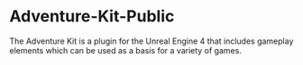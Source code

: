 # Adventure-Kit-Public
The Adventure Kit is a plugin for the Unreal Engine 4 that includes gameplay elements which can be used as a basis for a variety of games.
